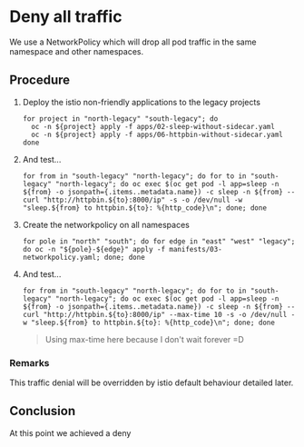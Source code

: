 # Deny all traffic

We use a NetworkPolicy which will drop all pod traffic in the same namespace and other namespaces.

## Procedure

1. Deploy the istio non-friendly applications to the legacy projects
   ```console
   for project in "north-legacy" "south-legacy"; do
     oc -n ${project} apply -f apps/02-sleep-without-sidecar.yaml
     oc -n ${project} apply -f apps/06-httpbin-without-sidecar.yaml
   done
   ```

2. And test...
   ```console
   for from in "south-legacy" "north-legacy"; do for to in "south-legacy" "north-legacy"; do oc exec $(oc get pod -l app=sleep -n ${from} -o jsonpath={.items..metadata.name}) -c sleep -n ${from} -- curl "http://httpbin.${to}:8000/ip" -s -o /dev/null -w "sleep.${from} to httpbin.${to}: %{http_code}\n"; done; done
   ```

3. Create the networkpolicy on all namespaces
   ```console
   for pole in "north" "south"; do for edge in "east" "west" "legacy"; do oc -n "${pole}-${edge}" apply -f manifests/03-networkpolicy.yaml; done; done
   ```

4. And test...
   ```console
   for from in "south-legacy" "north-legacy"; do for to in "south-legacy" "north-legacy"; do oc exec $(oc get pod -l app=sleep -n ${from} -o jsonpath={.items..metadata.name}) -c sleep -n ${from} -- curl "http://httpbin.${to}:8000/ip" --max-time 10 -s -o /dev/null -w "sleep.${from} to httpbin.${to}: %{http_code}\n"; done; done
   ```
   > Using max-time here because I don't wait forever  =D

### Remarks

This traffic denial will be overridden by istio default behaviour detailed later.

## Conclusion

At this point we achieved a deny 
